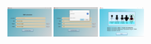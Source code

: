 <img src="img/program1.png" width="100">
<img src="img/program2.png" width="100">
<img src="img/program3.png" width="100">

